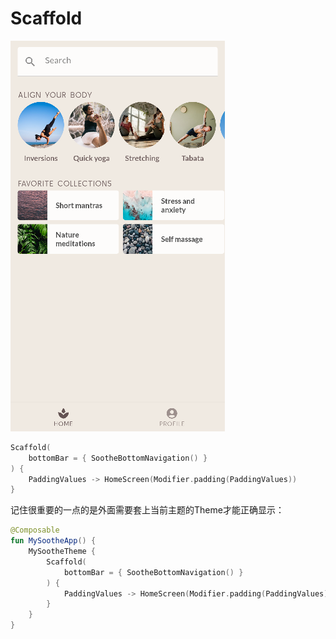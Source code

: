 # Scaffold

![image-20230330225406528](Scaffold.assets/image-20230330225406528.png)

```kotlin
Scaffold(
	bottomBar = { SootheBottomNavigation() }
) {
	PaddingValues -> HomeScreen(Modifier.padding(PaddingValues))
}
```

记住很重要的一点的是外面需要套上当前主题的Theme才能正确显示：

```kotlin
@Composable
fun MySootheApp() {
    MySootheTheme {
        Scaffold(
            bottomBar = { SootheBottomNavigation() }
        ) {
            PaddingValues -> HomeScreen(Modifier.padding(PaddingValues))
        }
    }
}
```

